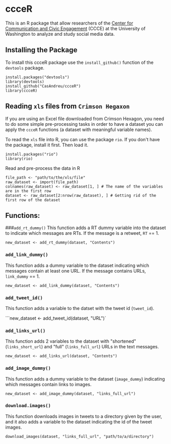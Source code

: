 # ccceR
This is an R package that allow researchers of the [Center for Communication and Civic Engagement](http://ccce.com.washington.edu/) (CCCE) at the University of Washington to analyze and study social media data.

## Installing the Package
To install this ccceR package use the ``install_github()`` function of the ``devtools`` package. 

    install.packages("devtools")
    library(devtools)
    install_github("CasAndreu/ccceR")
    library(ccceR)

## Reading ``xls`` files from ``Crimson Hegaxon``
If you are using an Excel file downloaded from Crimson Hexagon, you need to do some simple pre-processing tasks in order to have a dataset you can apply the ``ccceR`` functions (a dataset with meaningful variable names).

To read the ``xls`` file into R, you can use the package ``rio``. If you don't have the package, install it first. Then load it.

    install.packages("rio")
    library(rio)

Read and pre-process the data in R

    file_path <- "path/to/the/xls/file"
    raw_dataset <- import(file_path)
    colnames(raw_dataset) <- raw_dataset[1, ] # The name of the variables are in the first row
    dataset <- raw_dataset[2:nrow(raw_dataset), ] # Getting rid of the first row of the dataset

## Functions:

###``add_rt_dummy()``
This function adds a RT dummy variable into the dataset to indicate which messages are RTs. If the message is a retweet, ``RT`` == 1.
   
```new_dataset <- add_rt_dummy(dataset, "Contents")```


### ``add_link_dummy()``
This function adds a dummy variable to the dataset indicating which messages contain at least one URL. If the message contains URLs, ``link_dummy`` == 1.

```new_dataset <- add_link_dummy(dataset, "Contents")```

### ``add_tweet_id()``
This function adds a variable to the datset with the tweet id (``tweet_id``).

```new_dataset <- add_tweet_id(dataset, "URL")`

### ``add_links_url()``
This function adds 2 variables to the dataset with "shortened" (``links_short_url``) and "full" (``links_full_url``) URLs in the text messages.

```new_dataset <- add_links_url(dataset, "Contents")```

### ``add_image_dummy()``
This function adds a dummy variable to the dataset (``image_dummy``) indicating which messages contain links to images.

```new_dataset <- add_image_dummy(dataset, "links_full_url")```

### ``download.images()``
This function downloads images in tweets to a directory given by the user, and it also adds a variable to the dataset indicating the id of the tweet images.

```download_images(dataset, "links_full_url", "path/to/a/directory")```
